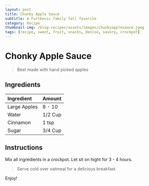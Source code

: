 ```yaml
---
layout: post
title: Chunky Apple Sauce
subtitle: A Furtkevic family fall favorite
category: Recipe
thumbnail-img: /blog-recipes/assets/images/chunkyapplesauce.jpeg
tags: [recipe, sweet, fruit, snacks, Denise, savory, crockpot]
---
```


# Chonky Apple Sauce

> Best made with hand picked apples

## Ingredients

| Ingredient | Amount|
| :------ |:--- |
| Large Apples | 8 - 10 |
| Water | 1/2 Cup | 
| Cinnamon | 1 tsp |
| Sugar | 3/4 Cup|

## Instructions

Mix all ingredients in a crockpot.
Let sit on hight for 3 - 4 hours. 

> Serve cold over oatmeal for a delicious breakfast

Enjoy!